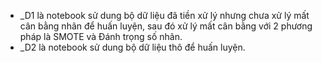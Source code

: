 - _D1 là notebook sử dung bộ dữ liệu đã tiền xử lý nhưng chưa xử lý mất cân bằng nhãn để huấn luyện, sau đó xử lý mất cân bằng với 2 phương pháp là SMOTE và Đánh trọng số nhãn.
- _D2 là notebook sử dung bộ dữ liệu thô để huấn luyện.
